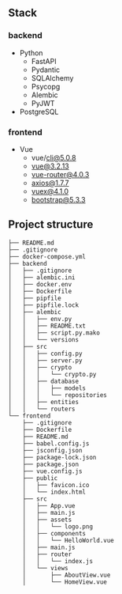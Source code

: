 ## <b>Stack</b>
### <b>backend</b>
 * Python
   * FastAPI
   * Pydantic
   * SQLAlchemy
   * Psycopg
   * Alembic
   * PyJWT
 * PostgreSQL

### <b>frontend</b>
 * Vue 
   * vue/cli@5.0.8
   * vue@3.2.13
   * vue-router@4.0.3
   * axios@1.7.7
   * vuex@4.1.0
   * bootstrap@5.3.3

## <b>Project structure</b>

    ├── README.md  
    ├── .gitignore
    ├── docker-compose.yml  
    ├── backend
    │   ├── .gitignore
    │   ├── alembic.ini
    │   ├── docker.env
    │   ├── Dockerfile
    │   ├── pipfile
    │   ├── pipfile.lock
    │   ├── alembic
    │   │   ├── env.py
    │   │   ├── README.txt
    │   │   ├── script.py.mako
    │   │   └── versions
    │   ├── src
    │   │   ├── config.py
    │   │   ├── server.py
    │   │   ├── crypto
    │   │   │   └── crypto.py
    │   │   ├── database
    │   │   │   ├── models
    │   │   │   └── repositories
    │   │   ├── entities
    │   │   └── routers
    └── frontend
        ├── .gitignore
        ├── Dockerfile
        ├── README.md
        ├── babel.config.js
        ├── jsconfig.json
        ├── package-lock.json
        ├── package.json
        ├── vue.config.js
        ├── public
        │   ├── favicon.ico
        │   └── index.html
        ├── src
        │   ├── App.vue
        │   ├── main.js
        │   ├── assets
        │   │   └── logo.png
        │   ├── components
        │   │   └── HelloWorld.vue
        │   ├── main.js
        │   ├── router
        │   │   └── index.js
        │   └── views
        │       ├── AboutView.vue
        │       └── HomeView.vue

